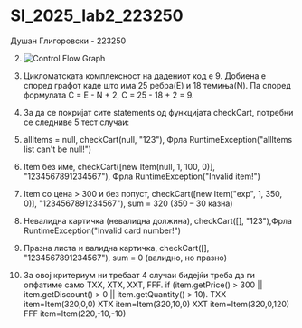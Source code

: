 # SI_2025_lab2_223250

Душан Глигоровски - 223250

2. ![Control Flow Graph](CFGlab2.drawio)


3. Цикломатската комплексност на дадениот код е 9. Добиена е според графот каде што има 25 ребра(Е) и 18 темиња(N). Па според формулата C = E - N + 2, C = 25 - 18 + 2 = 9. 

4. За да се покријат сите statements од функцијата checkCart, потребни се следниве 5 тест случаи: 
1. allItems = null, checkCart(null, "123"), Фрла RuntimeException("allItems list can't be null!")
2. Item без име, checkCart([new Item(null, 1, 100, 0)], "1234567891234567"), Фрла RuntimeException("Invalid item!")
3. Item со цена > 300 и без попуст, checkCart([new Item("exp", 1, 350, 0)], "1234567891234567"), sum = 320 (350 – 30 казна)
4. Невалидна картичка (невалидна должина), checkCart([], "123"),Фрла RuntimeException("Invalid card number!")
5. Празна листа и валидна картичка, checkCart([], "1234567891234567"), sum = 0 (валидно, но празно)

5. За овој критериум ни требаат 4 случаи бидејќи треба да ги опфатиме само ТXX, XTX, XXT, FFF.
if (item.getPrice() > 300 || item.getDiscount() > 0 || item.getQuantity() > 10).
TXX item=Item(320,0,0)
XTX item=Item(320,10,0)
XXT item=Item(320,0,120)
FFF item=Item(220,-10,-10)






